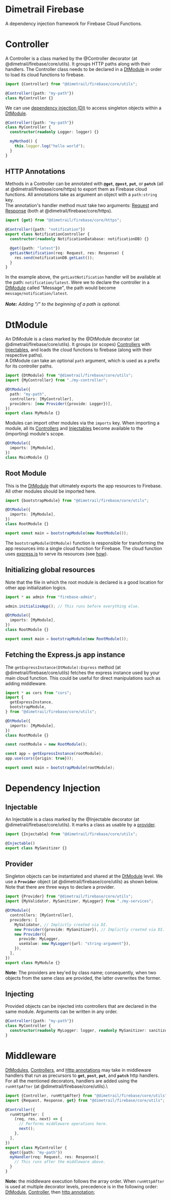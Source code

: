 # Dimetrail Firebase

A dependency injection framework for Firebase Cloud Functions.

# Controller

A Controller is a class marked by the @Controller decorator (at @dimetrail/firebase/core/utils). It groups HTTP paths along with their handlers. The Controller class needs to be declared in a [DtModule](#dtmodule) in order to load its cloud functions to firebase.

```typescript
import {Controller} from "@dimetrail/firebase/core/utils";

@Controller({path: "my-path"})
class MyController {}
```

We can use [dependency injection (DI)](#dependency-injection) to access singleton objects within a [DtModule](#dtmodule).

```typescript
@Controller({path: "my-path"})
class MyController {
  constructor(readonly Logger: logger) {}

  myMethod() {
    this.logger.log("hello world");
  }
}
```

## HTTP Annotations

Methods in a Controller can be annotated with **`@get`**, **`@post`**, **`put`**, or **`patch`** (all at @dimetrail/firebase/core/https) to export them as Firebase cloud functions. All annotations take as argument an object with a `path:string` key.\
The annotation's handler method must take two arguments: [Request](https://expressjs.com/en/4x/api.html#req) and [Response](https://expressjs.com/en/4x/api.html#res) (both at @dimetrail/firebase/core/https).

```typescript
import {get} from "@dimetrail/firebase/core/https";

@Controller({path: "notification"})
export class NotificationController {
  constructor(readonly NotificationDatabase: notificationDB) {}

  @get({path: "latest"})
  getLastNotification(req: Request, res: Response) {
    res.send(notificationDB.getLast());
  }
}
```

In the example above, the `getLastNotification` handler will be available at the path: `notification/latest`. Were we to declare the controller in a [DtModule](#dtmodule) called "Message", the path would become `message/notification/latest`.\
\
**_Note:_** _Adding "/" to the beginning of a path is optional._

# DtModule

An DtModule is a class marked by the @DtModule decorator (at @dimetrail/firebase/core/utils). It groups (or scopes) [Controllers](#controller) with [Injectables](#dependency-injection), and loads the cloud functions to firebase (along with their respective paths).\
A DtModule can take an optional `path` argument, which is used as a prefix for its controller paths.

```typescript
import {DtModule} from "@dimetrail/firebase/core/utils";
import {MyController} from "./my-controller";

@DtModule({
  path: "my-path",
  controllers: [MyController],
  providers: [new Provider({provide: Logger})],
})
export class MyModule {}
```

Modules can import other modules via the `imports` key. When importing a module, all its [Controllers](#controller) and [Injectables](#dependency-injection) become available to the (importing) module's scope.

```typescript
@DtModule({
  imports: [MyModule],
})
class MainModule {}
```

## Root Module

This is the [DtModule](#dtmodule) that ultimately exports the app resources to Firebase. All other modules should be imported here.

```typescript
import {bootstrapModule} from "@dimetrail/firebase/core/utils";

@DtModule({
  imports: [MyModule],
})
class RootModule {}

export const main = bootstrapModule(new RootModule());
```

The `bootstrapModule(DtModule)` function is responsible for transforming the app resources into a single cloud function for Firebase. The cloud function uses [express.js](https://expressjs.com/) to serve its resources (see [how](https://firebase.google.com/docs/hosting/functions#use_a_web_framework)).

## Initializing global resources

Note that the file in which the root module is declared is a good location for other app initialization logics.

```typescript
import * as admin from "firebase-admin";

admin.initializeApp(); // This runs before everything else.

@DtModule({
  imports: [MyModule],
})
class RootModule {}

export const main = bootstrapModule(new RootModule());
```

## Fetching the Express.js app instance

The `getExpressInstance(DtModule):Express` method (at @dimetrail/firebase/core/utils) fetches the express instance used by your main cloud function. This could be useful for direct manipulations such as adding middleware.

```typescript
import * as cors from "cors";
import {
  getExpressInstance,
  bootstrapModule,
} from "@dimetrail/firebase/core/utils";

@DtModule({
  imports: [MyModule],
})
class RootModule {}

const rootModule = new RootModule();

const app = getExpressInstance(rootModule);
app.use(cors({origin: true}));

export const main = bootstrapModule(rootModule);
```

# Dependency Injection

## Injectable

An Injectable is a class marked by the @Injectable decorator (at @dimetrail/firebase/core/utils). It marks a class as usable by a [provider](#provider).

```typescript
import {Injectable} from "@dimetrail/firebase/core/utils";

@Injectable()
export class MySanitizer {}
```

## Provider

Singleton objects can be instantiated and shared at the [DtModule](#dtmodule) level. We use a **`Provider`** object (at @dimetrail/firebase/core/utils) as shown below. Note that there are three ways to declare a provider.

```typescript
import {Provider} from "@dimetrail/firebase/core/utils";
import {MyValidator, MySanitizer, MyLogger} from "./my-services";

@DtModule({
  controllers: [MyController],
  providers: [
    MyValidator, // Implictly created via DI.
    new Provider({provide: MySanitizer}), // Implictly created via DI.
    new Provider({
      provide: MyLogger,
      useValue: new MyLogger({url: "string-argument"}),
    }),
  ],
})
export class MyModule {}
```

**Note:** The providers are key'ed by class name; consequently, when two objects from the same class are provided, the latter overwrites the former.

## Injecting

Provided objects can be injected into controllers that are declared in the same module. Arguments can be written in any order.

```typescript
@Controller({path: "my-path"})
class MyController {
  constructor(readonly MyLogger: logger, readonly MySanitizer: sanitizer) {}
}
```

# Middleware

[DtModules](#dtmodule), [Controllers](#controller), and [Http annotations](#http-annotations) may take in middleware handlers that run as precursors to **`get`**, **`post`**, **`put`**, and **`patch`** http handlers. For all the mentioned decorators, handlers are added using the `runHttpAfter` (at @dimetrail/firebase/core/utils).\

```typescript
import {Controller, runHttpAfter} from "@dimetrail/firebase/core/utils";
import {Request, Response, get} from "@dimetrail/firebase/core/utils";

@Controller({
  runHttpAfter: [
    (req, res, next) => {
      // Performs middleware operations here.
      next();
    },
  ],
})
export class MyController {
  @get({path: "my-path"})
  myHandler(req: Request, res: Response){
    // This runs after the middleware above.
  }
}
```
**Note:** the middleware execution follows the array order. When `runHttpAfter` is used at multiple decorator levels, precedence is in the following order: [DtModule](#dtmodule), [Controller](#controller), then [http annotation](#http-annotations);

